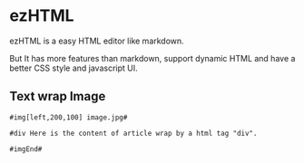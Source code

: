 # ezHTML

ezHTML is a easy HTML editor like markdown.

But It has more features than markdown,  support dynamic HTML and have a better CSS style and javascript UI.


## Text wrap Image

`#img[left,200,100] image.jpg#`

`#div Here is the content of article wrap by a html tag "div".`

`#imgEnd#`
